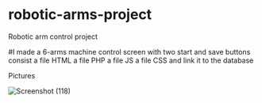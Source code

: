 # robotic-arms-project
Robotic arm control project

#I made a 6-arms machine control screen with two start and save buttons
consist
a file HTML
a file PHP
a file JS
a file CSS
and link it to the database

Pictures

![Screenshot (118)](https://user-images.githubusercontent.com/79018707/123358339-fa2adb00-d573-11eb-9e35-28c21e87efb4.png)


